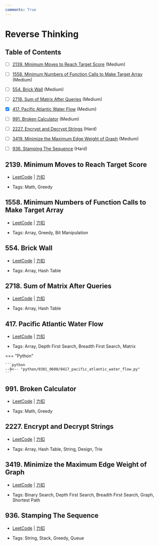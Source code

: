 ```yaml
---
comments: True
---
```


# Reverse Thinking

## Table of Contents

- [ ] [2139. Minimum Moves to Reach Target Score](#2139-minimum-moves-to-reach-target-score) (Medium)
- [ ] [1558. Minimum Numbers of Function Calls to Make Target Array](#1558-minimum-numbers-of-function-calls-to-make-target-array) (Medium)
- [ ] [554. Brick Wall](#554-brick-wall) (Medium)
- [ ] [2718. Sum of Matrix After Queries](#2718-sum-of-matrix-after-queries) (Medium)
- [x] [417. Pacific Atlantic Water Flow](#417-pacific-atlantic-water-flow) (Medium)
- [ ] [991. Broken Calculator](#991-broken-calculator) (Medium)
- [ ] [2227. Encrypt and Decrypt Strings](#2227-encrypt-and-decrypt-strings) (Hard)
- [ ] [3419. Minimize the Maximum Edge Weight of Graph](#3419-minimize-the-maximum-edge-weight-of-graph) (Medium)
- [ ] [936. Stamping The Sequence](#936-stamping-the-sequence) (Hard)


## 2139. Minimum Moves to Reach Target Score

-    [LeetCode](https://leetcode.com/problems/minimum-moves-to-reach-target-score/) | [力扣](https://leetcode.cn/problems/minimum-moves-to-reach-target-score/)

-   Tags: Math, Greedy



## 1558. Minimum Numbers of Function Calls to Make Target Array

-    [LeetCode](https://leetcode.com/problems/minimum-numbers-of-function-calls-to-make-target-array/) | [力扣](https://leetcode.cn/problems/minimum-numbers-of-function-calls-to-make-target-array/)

-   Tags: Array, Greedy, Bit Manipulation



## 554. Brick Wall

-    [LeetCode](https://leetcode.com/problems/brick-wall/) | [力扣](https://leetcode.cn/problems/brick-wall/)

-   Tags: Array, Hash Table



## 2718. Sum of Matrix After Queries

-    [LeetCode](https://leetcode.com/problems/sum-of-matrix-after-queries/) | [力扣](https://leetcode.cn/problems/sum-of-matrix-after-queries/)

-   Tags: Array, Hash Table



## 417. Pacific Atlantic Water Flow

-    [LeetCode](https://leetcode.com/problems/pacific-atlantic-water-flow/) | [力扣](https://leetcode.cn/problems/pacific-atlantic-water-flow/)

-   Tags: Array, Depth First Search, Breadth First Search, Matrix

=== "Python"

    ```python
    --8<-- "python/0301_0600/0417_pacific_atlantic_water_flow.py"
    ```



## 991. Broken Calculator

-    [LeetCode](https://leetcode.com/problems/broken-calculator/) | [力扣](https://leetcode.cn/problems/broken-calculator/)

-   Tags: Math, Greedy



## 2227. Encrypt and Decrypt Strings

-    [LeetCode](https://leetcode.com/problems/encrypt-and-decrypt-strings/) | [力扣](https://leetcode.cn/problems/encrypt-and-decrypt-strings/)

-   Tags: Array, Hash Table, String, Design, Trie



## 3419. Minimize the Maximum Edge Weight of Graph

-    [LeetCode](https://leetcode.com/problems/minimize-the-maximum-edge-weight-of-graph/) | [力扣](https://leetcode.cn/problems/minimize-the-maximum-edge-weight-of-graph/)

-   Tags: Binary Search, Depth First Search, Breadth First Search, Graph, Shortest Path



## 936. Stamping The Sequence

-    [LeetCode](https://leetcode.com/problems/stamping-the-sequence/) | [力扣](https://leetcode.cn/problems/stamping-the-sequence/)

-   Tags: String, Stack, Greedy, Queue
